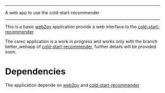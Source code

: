 *******************************************
A web app to use the cold-start-recommender
*******************************************


This is a basic [web2py](http://www.web2py.com) application provide a web interface to the [cold-start-recommender](https://github.com/elegans-io/cold-start-recommender)

The csrec application is a work in progress and works only with the branch better\_webapp of [cold-start-recommender](https://github.com/elegans-io/cold-start-recommender), further details will be provided soon.

Dependencies
============

The application depende on [web2py](http://www.web2py.com) and [cold-start-recommender](https://github.com/elegans-io/cold-start-recommender)

